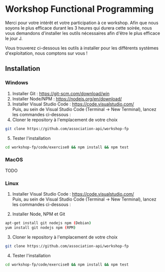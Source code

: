 # Workshop Functional Programming

Merci pour votre intérêt et votre participation à ce workshop.
Afin que nous soyons le plus efficace durant les 3 heures qui durera cette soirée, nous vous demandons d'installer les outils nécessaires afin d'être le plus efficace le jour J.

Vous trouverez ci-dessous les outils à installer pour les différents systèmes d'exploitation, nous comptons sur vous !

## Installation

### Windows

1. Installer Git : https://git-scm.com/download/win
2. Installer Node/NPM : https://nodejs.org/en/download/
3. Installer Visual Studio Code : https://code.visualstudio.com/  
Puis, au sein de Visual Studio Code (Terminal -> New Terminal), lancez les commandes ci-dessous :
4. Cloner le repository à l'emplacement de votre choix
```bash
git clone https://github.com/association-api/workshop-fp
```
5. Tester l'installation
```bash
cd workshop-fp/code/exercise0 && npm install && npm test
```

### MacOS

TODO

### Linux

1. Installer Visual Studio Code : https://code.visualstudio.com/  
Puis, au sein de Visual Studio Code (Terminal -> New Terminal), lancez les commandes ci-dessous :

2. Installer Node, NPM et Git
```bash
apt-get install git nodejs npm (Debian)
yum install git nodejs npm (RPM)
```

3. Cloner le repository à l'emplacement de votre choix
```bash
git clone https://github.com/association-api/workshop-fp
```

4. Tester l'installation
```bash
cd workshop-fp/code/exercise0 && npm install && npm test
```
